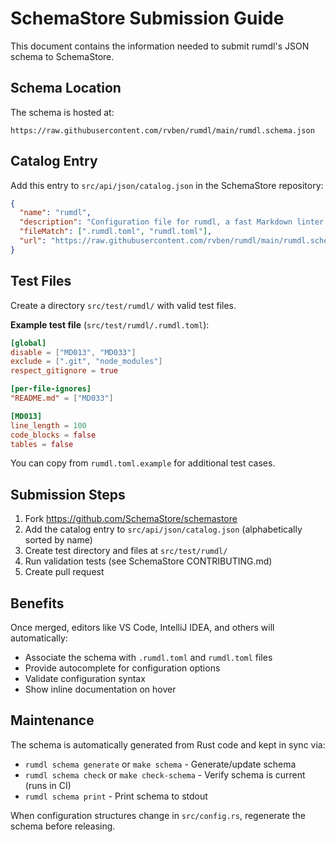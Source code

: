 # SchemaStore Submission Guide

This document contains the information needed to submit rumdl's JSON schema to SchemaStore.

## Schema Location

The schema is hosted at:

```text
https://raw.githubusercontent.com/rvben/rumdl/main/rumdl.schema.json
```

## Catalog Entry

Add this entry to `src/api/json/catalog.json` in the SchemaStore repository:

```json
{
  "name": "rumdl",
  "description": "Configuration file for rumdl, a fast Markdown linter and formatter",
  "fileMatch": [".rumdl.toml", "rumdl.toml"],
  "url": "https://raw.githubusercontent.com/rvben/rumdl/main/rumdl.schema.json"
}
```

## Test Files

Create a directory `src/test/rumdl/` with valid test files.

**Example test file** (`src/test/rumdl/.rumdl.toml`):

```toml
[global]
disable = ["MD013", "MD033"]
exclude = [".git", "node_modules"]
respect_gitignore = true

[per-file-ignores]
"README.md" = ["MD033"]

[MD013]
line_length = 100
code_blocks = false
tables = false
```

You can copy from `rumdl.toml.example` for additional test cases.

## Submission Steps

1. Fork <https://github.com/SchemaStore/schemastore>
2. Add the catalog entry to `src/api/json/catalog.json` (alphabetically sorted by name)
3. Create test directory and files at `src/test/rumdl/`
4. Run validation tests (see SchemaStore CONTRIBUTING.md)
5. Create pull request

## Benefits

Once merged, editors like VS Code, IntelliJ IDEA, and others will automatically:

- Associate the schema with `.rumdl.toml` and `rumdl.toml` files
- Provide autocomplete for configuration options
- Validate configuration syntax
- Show inline documentation on hover

## Maintenance

The schema is automatically generated from Rust code and kept in sync via:

- `rumdl schema generate` or `make schema` - Generate/update schema
- `rumdl schema check` or `make check-schema` - Verify schema is current (runs in CI)
- `rumdl schema print` - Print schema to stdout

When configuration structures change in `src/config.rs`, regenerate the schema before releasing.
